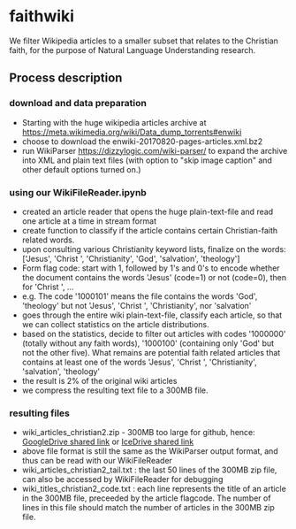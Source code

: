 # faithwiki
We filter Wikipedia articles to a smaller subset that relates to the Christian faith, for the purpose of Natural Language Understanding research.

## Process description

### download and data preparation
* Starting with the huge wikipedia articles archive at https://meta.wikimedia.org/wiki/Data_dump_torrents#enwiki
* choose to download the enwiki-20170820-pages-articles.xml.bz2
* run WikiParser https://dizzylogic.com/wiki-parser/ to expand the archive into XML and plain text files (with option to "skip image caption" and other default options turned on.)

### using our WikiFileReader.ipynb
* created an article reader that opens the huge plain-text-file and read one article at a time in stream format
* create function to classify if the article contains certain Christian-faith related words.
* upon consulting various Christianity keyword lists, finalize on the words: ['Jesus', 'Christ ', 'Christianity', 'God', 'salvation', 'theology']
* Form flag code: start with 1, followed by 1's and 0's to encode whether the document contains the words 'Jesus' (code=1) or not (code=0), then for 'Christ ', ...
* e.g. The code '1000101' means the file contains the words 'God', 'theology' but not 'Jesus', 'Christ ', 'Christianity', nor 'salvation'
* goes through the entire wiki plain-text-file, classify each article, so that we can collect statistics on the article distributions.
* based on the statistics, decide to filter out articles with codes '1000000' (totally without any faith words), '1000100' (containing only 'God' but not the other five). What remains are potential faith related articles that contains at least one of the words 'Jesus', 'Christ ', 'Christianity', 'salvation', 'theology'
* the result is 2% of the original wiki articles
* we compress the resulting text file to a 300MB file.

### resulting files
* wiki_articles_christian2.zip - 300MB too large for github, hence:
 [GoogleDrive shared link](https://drive.google.com/file/d/1gyLNp1q5AbTdUatOrPgNyynln4hql3-a/view?usp=sharing)  or [IceDrive shared link](https://icedrive.net/0/8fGUHufg4S) 
* above file format is still the same as the WikiParser output format, and thus can be read with our WikiFileReader
* wiki_articles_christian2_tail.txt : the last 50 lines of the 300MB zip file, can also be accessed by WikiFileReader for debugging
* wiki_titles_christian2_code.txt : each line represents the title of an article in the 300MB file, preceeded by the article flagcode. The number of lines in this file should match the number of articles in the 300MB zip file.
